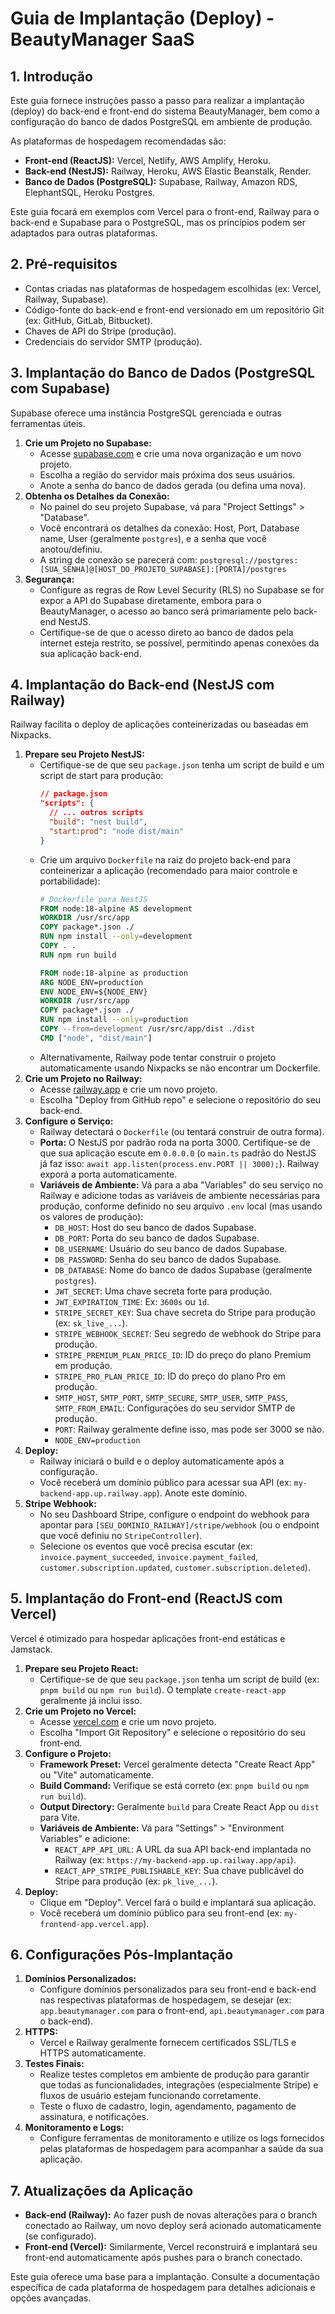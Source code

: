 # Guia de Implantação (Deploy) - BeautyManager SaaS

## 1. Introdução

Este guia fornece instruções passo a passo para realizar a implantação (deploy) do back-end e front-end do sistema BeautyManager, bem como a configuração do banco de dados PostgreSQL em ambiente de produção.

As plataformas de hospedagem recomendadas são:
-   **Front-end (ReactJS):** Vercel, Netlify, AWS Amplify, Heroku.
-   **Back-end (NestJS):** Railway, Heroku, AWS Elastic Beanstalk, Render.
-   **Banco de Dados (PostgreSQL):** Supabase, Railway, Amazon RDS, ElephantSQL, Heroku Postgres.

Este guia focará em exemplos com Vercel para o front-end, Railway para o back-end e Supabase para o PostgreSQL, mas os princípios podem ser adaptados para outras plataformas.

## 2. Pré-requisitos

-   Contas criadas nas plataformas de hospedagem escolhidas (ex: Vercel, Railway, Supabase).
-   Código-fonte do back-end e front-end versionado em um repositório Git (ex: GitHub, GitLab, Bitbucket).
-   Chaves de API do Stripe (produção).
-   Credenciais do servidor SMTP (produção).

## 3. Implantação do Banco de Dados (PostgreSQL com Supabase)

Supabase oferece uma instância PostgreSQL gerenciada e outras ferramentas úteis.

1.  **Crie um Projeto no Supabase:**
    *   Acesse [supabase.com](https://supabase.com) e crie uma nova organização e um novo projeto.
    *   Escolha a região do servidor mais próxima dos seus usuários.
    *   Anote a senha do banco de dados gerada (ou defina uma nova).
2.  **Obtenha os Detalhes da Conexão:**
    *   No painel do seu projeto Supabase, vá para "Project Settings" > "Database".
    *   Você encontrará os detalhes da conexão: Host, Port, Database name, User (geralmente `postgres`), e a senha que você anotou/definiu.
    *   A string de conexão se parecerá com: `postgresql://postgres:[SUA_SENHA]@[HOST_DO_PROJETO_SUPABASE]:[PORTA]/postgres`
3.  **Segurança:**
    *   Configure as regras de Row Level Security (RLS) no Supabase se for expor a API do Supabase diretamente, embora para o BeautyManager, o acesso ao banco será primariamente pelo back-end NestJS.
    *   Certifique-se de que o acesso direto ao banco de dados pela internet esteja restrito, se possível, permitindo apenas conexões da sua aplicação back-end.

## 4. Implantação do Back-end (NestJS com Railway)

Railway facilita o deploy de aplicações conteinerizadas ou baseadas em Nixpacks.

1.  **Prepare seu Projeto NestJS:**
    *   Certifique-se de que seu `package.json` tenha um script de build e um script de start para produção:
        ```json
        // package.json
        "scripts": {
          // ... outros scripts
          "build": "nest build",
          "start:prod": "node dist/main"
        }
        ```
    *   Crie um arquivo `Dockerfile` na raiz do projeto back-end para conteinerizar a aplicação (recomendado para maior controle e portabilidade):
        ```Dockerfile
        # Dockerfile para NestJS
        FROM node:18-alpine AS development
        WORKDIR /usr/src/app
        COPY package*.json ./
        RUN npm install --only=development
        COPY . .
        RUN npm run build

        FROM node:18-alpine as production
        ARG NODE_ENV=production
        ENV NODE_ENV=${NODE_ENV}
        WORKDIR /usr/src/app
        COPY package*.json ./
        RUN npm install --only=production
        COPY --from=development /usr/src/app/dist ./dist
        CMD ["node", "dist/main"]
        ```
    *   Alternativamente, Railway pode tentar construir o projeto automaticamente usando Nixpacks se não encontrar um Dockerfile.
2.  **Crie um Projeto no Railway:**
    *   Acesse [railway.app](https://railway.app) e crie um novo projeto.
    *   Escolha "Deploy from GitHub repo" e selecione o repositório do seu back-end.
3.  **Configure o Serviço:**
    *   Railway detectará o `Dockerfile` (ou tentará construir de outra forma).
    *   **Porta:** O NestJS por padrão roda na porta 3000. Certifique-se de que sua aplicação escute em `0.0.0.0` (o `main.ts` padrão do NestJS já faz isso: `await app.listen(process.env.PORT || 3000);`). Railway exporá a porta automaticamente.
    *   **Variáveis de Ambiente:** Vá para a aba "Variables" do seu serviço no Railway e adicione todas as variáveis de ambiente necessárias para produção, conforme definido no seu arquivo `.env` local (mas usando os valores de produção):
        *   `DB_HOST`: Host do seu banco de dados Supabase.
        *   `DB_PORT`: Porta do seu banco de dados Supabase.
        *   `DB_USERNAME`: Usuário do seu banco de dados Supabase.
        *   `DB_PASSWORD`: Senha do seu banco de dados Supabase.
        *   `DB_DATABASE`: Nome do banco de dados Supabase (geralmente `postgres`).
        *   `JWT_SECRET`: Uma chave secreta forte para produção.
        *   `JWT_EXPIRATION_TIME`: Ex: `3600s` ou `1d`.
        *   `STRIPE_SECRET_KEY`: Sua chave secreta do Stripe para produção (ex: `sk_live_...`).
        *   `STRIPE_WEBHOOK_SECRET`: Seu segredo de webhook do Stripe para produção.
        *   `STRIPE_PREMIUM_PLAN_PRICE_ID`: ID do preço do plano Premium em produção.
        *   `STRIPE_PRO_PLAN_PRICE_ID`: ID do preço do plano Pro em produção.
        *   `SMTP_HOST`, `SMTP_PORT`, `SMTP_SECURE`, `SMTP_USER`, `SMTP_PASS`, `SMTP_FROM_EMAIL`: Configurações do seu servidor SMTP de produção.
        *   `PORT`: Railway geralmente define isso, mas pode ser 3000 se não.
        *   `NODE_ENV=production`
4.  **Deploy:**
    *   Railway iniciará o build e o deploy automaticamente após a configuração.
    *   Você receberá um domínio público para acessar sua API (ex: `my-backend-app.up.railway.app`). Anote este domínio.
5.  **Stripe Webhook:**
    *   No seu Dashboard Stripe, configure o endpoint do webhook para apontar para `[SEU_DOMINIO_RAILWAY]/stripe/webhook` (ou o endpoint que você definiu no `StripeController`).
    *   Selecione os eventos que você precisa escutar (ex: `invoice.payment_succeeded`, `invoice.payment_failed`, `customer.subscription.updated`, `customer.subscription.deleted`).

## 5. Implantação do Front-end (ReactJS com Vercel)

Vercel é otimizado para hospedar aplicações front-end estáticas e Jamstack.

1.  **Prepare seu Projeto React:**
    *   Certifique-se de que seu `package.json` tenha um script de build (ex: `pnpm build` ou `npm run build`). O template `create-react-app` geralmente já inclui isso.
2.  **Crie um Projeto no Vercel:**
    *   Acesse [vercel.com](https://vercel.com) e crie um novo projeto.
    *   Escolha "Import Git Repository" e selecione o repositório do seu front-end.
3.  **Configure o Projeto:**
    *   **Framework Preset:** Vercel geralmente detecta "Create React App" ou "Vite" automaticamente.
    *   **Build Command:** Verifique se está correto (ex: `pnpm build` ou `npm run build`).
    *   **Output Directory:** Geralmente `build` para Create React App ou `dist` para Vite.
    *   **Variáveis de Ambiente:** Vá para "Settings" > "Environment Variables" e adicione:
        *   `REACT_APP_API_URL`: A URL da sua API back-end implantada no Railway (ex: `https://my-backend-app.up.railway.app/api`).
        *   `REACT_APP_STRIPE_PUBLISHABLE_KEY`: Sua chave publicável do Stripe para produção (ex: `pk_live_...`).
4.  **Deploy:**
    *   Clique em "Deploy". Vercel fará o build e implantará sua aplicação.
    *   Você receberá um domínio público para seu front-end (ex: `my-frontend-app.vercel.app`).

## 6. Configurações Pós-Implantação

1.  **Domínios Personalizados:**
    *   Configure domínios personalizados para seu front-end e back-end nas respectivas plataformas de hospedagem, se desejar (ex: `app.beautymanager.com` para o front-end, `api.beautymanager.com` para o back-end).
2.  **HTTPS:**
    *   Vercel e Railway geralmente fornecem certificados SSL/TLS e HTTPS automaticamente.
3.  **Testes Finais:**
    *   Realize testes completos em ambiente de produção para garantir que todas as funcionalidades, integrações (especialmente Stripe) e fluxos de usuário estejam funcionando corretamente.
    *   Teste o fluxo de cadastro, login, agendamento, pagamento de assinatura, e notificações.
4.  **Monitoramento e Logs:**
    *   Configure ferramentas de monitoramento e utilize os logs fornecidos pelas plataformas de hospedagem para acompanhar a saúde da sua aplicação.

## 7. Atualizações da Aplicação

-   **Back-end (Railway):** Ao fazer push de novas alterações para o branch conectado ao Railway, um novo deploy será acionado automaticamente (se configurado).
-   **Front-end (Vercel):** Similarmente, Vercel reconstruirá e implantará seu front-end automaticamente após pushes para o branch conectado.

Este guia oferece uma base para a implantação. Consulte a documentação específica de cada plataforma de hospedagem para detalhes adicionais e opções avançadas.

